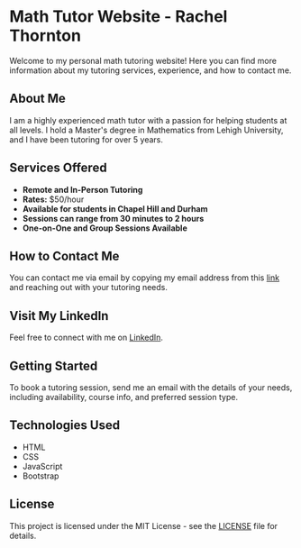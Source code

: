 # Math Tutor Website - Rachel Thornton

Welcome to my personal math tutoring website! Here you can find more information about my tutoring services, experience, and how to contact me.

## About Me

I am a highly experienced math tutor with a passion for helping students at all levels. I hold a Master's degree in Mathematics from Lehigh University, and I have been tutoring for over 5 years.

## Services Offered

- **Remote and In-Person Tutoring**  
- **Rates:** $50/hour  
- **Available for students in Chapel Hill and Durham**  
- **Sessions can range from 30 minutes to 2 hours**  
- **One-on-One and Group Sessions Available**

## How to Contact Me

You can contact me via email by copying my email address from this [link](#) and reaching out with your tutoring needs.

## Visit My LinkedIn

Feel free to connect with me on [LinkedIn](https://www.linkedin.com/in/rachelhthornton/).

## Getting Started

To book a tutoring session, send me an email with the details of your needs, including availability, course info, and preferred session type.

## Technologies Used

- HTML
- CSS
- JavaScript
- Bootstrap

## License

This project is licensed under the MIT License - see the [LICENSE](LICENSE) file for details.
